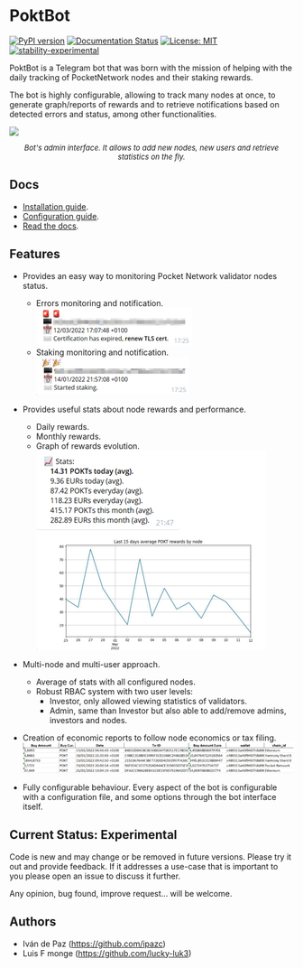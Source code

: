 # PoktBot

[![PyPI version](https://badge.fury.io/py/poktbot.svg)](https://badge.fury.io/py/poktbot)
[![Documentation Status](https://readthedocs.org/projects/poktbot/badge/?version=latest)](https://poktbot.readthedocs.io/en/latest/?badge=latest)
[![License: MIT](https://img.shields.io/badge/License-MIT-yellow.svg)](https://opensource.org/licenses/MIT)
[![stability-experimental](https://img.shields.io/badge/stability-experimental-orange.svg)](https://github.com/mkenney/software-guides/blob/master/STABILITY-BADGES.md#experimental)

PoktBot is a Telegram bot that was born with the mission of helping with the daily tracking of PocketNetwork nodes and their staking rewards.  

The bot is highly configurable, allowing to track many nodes at once, to generate graph/reports of rewards and to retrieve notifications based on detected errors and status, among other functionalities.

<img style="display: block; margin: auto;" src="docs/images/poktbot.gif">
<p style="text-align: center; font-size: small; font-style: italic;">
Bot's admin interface. It allows to add new nodes, new users and retrieve statistics on the fly.
</p>

## Docs
* [Installation guide](https://poktbot.readthedocs.io/en/latest/installation/).
* [Configuration guide](https://poktbot.readthedocs.io/en/latest/configuration/).
* [Read the docs](https://poktbot.readthedocs.io/en/latest/).


## Features
* Provides an easy way to monitoring Pocket Network validator nodes status.
    * Errors monitoring and notification.  
    ![Cert-expiration](./docs/images/certificate_expiration_min.png?raw=true "Begin stake")
    * Staking monitoring and notification.  
    ![Begin-unstake](./docs/images/begin_unstake_min.png?raw=true "Begin unstake")    
  

* Provides useful stats about node rewards and performance.  
    * Daily rewards.
    * Monthly rewards.
    * Graph of rewards evolution.  
    ![Stats-result](./docs/images/stats.png?raw=true "Stats result")
  

* Multi-node and multi-user approach.
    * Average of stats with all configured nodes.
    * Robust RBAC system with two user levels:
        * Investor, only allowed viewing statistics of validators.
        * Admin, same than Investor but also able to add/remove admins, investors and nodes.
        
* Creation of economic reports to follow node economics or tax filing.  
![Balances](./docs/images/balances.png?raw=true "Balances")

* Fully configurable behaviour. Every aspect of the bot is configurable with a configuration file, 
and some options through the bot interface itself.

## Current Status: Experimental
Code is new and may change or be removed in future versions. Please try it out and provide feedback. 
If it addresses a use-case that is important to you please open an issue to discuss it further.

Any opinion, bug found, improve request... will be welcome.

## Authors
* Iván de Paz (https://github.com/ipazc)
* Luis F monge (https://github.com/lucky-luk3)


